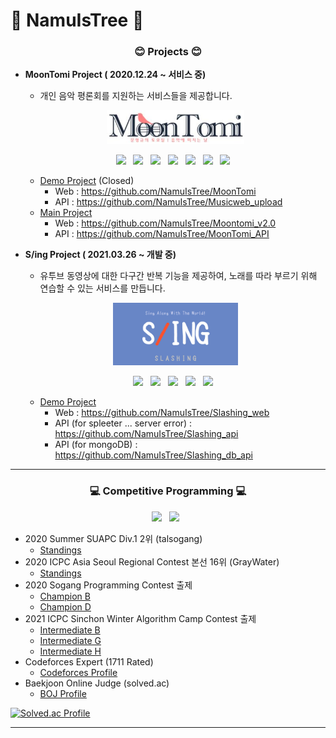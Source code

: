 # 🌳 NamuIsTree 🌳

<h3 align="center" style="border-bottom: none;"> 😊 Projects 😊 </h2>

  - **MoonTomi Project ( 2020.12.24 ~ 서비스 중)**
    * 개인 음악 평론회를 지원하는 서비스들을 제공합니다.
  
    <p align="center">
      <img align="center" src="./images/moontomi.jpg" width="220px" alt="moontomi_logo" /> <br/> <br/>
      <img src="https://img.shields.io/badge/React-61DAFB?style=flat-square&logo=React&logoColor=white"/></a> &nbsp
      <img src="https://img.shields.io/badge/CSS3-1572B6?style=flat-square&logo=CSS3&logoColor=white"/></a> &nbsp
      <img src="https://img.shields.io/badge/HTML5-E34F26?style=flat-square&logo=HTML5&logoColor=white"/></a> &nbsp
      <img src="https://img.shields.io/badge/Node.js-339933?style=flat-square&logo=node-dot-js&logoColor=white"/></a> &nbsp
      <img src="https://img.shields.io/badge/PM2-2B037A?style=flat-square&logo=PM2&logoColor=white"/></a> &nbsp
      <img src="https://img.shields.io/badge/MariaDB-003545?style=flat-square&logo=MariaDB&logoColor=white"/></a> &nbsp 
      <img src="https://img.shields.io/badge/Amazon lightsail-FF9900?style=flat-square"/></a> &nbsp
    </p>

    + [Demo Project](http://moontomi.duckdns.org) (Closed)
      + Web : https://github.com/NamuIsTree/MoonTomi
      + API : https://github.com/NamuIsTree/Musicweb_upload
    + [Main Project](http://moontomi.ga)
      + Web : https://github.com/NamuIsTree/Moontomi_v2.0
      + API : https://github.com/NamuIsTree/MoonTomi_API

  - **S/ing Project ( 2021.03.26 ~ 개발 중)**
    * 유투브 동영상에 대한 다구간 반복 기능을 제공하여, 노래를 따라 부르기 위해 연습할 수 있는 서비스를 만듭니다.
    
    <p align="center">
      <img align="center" src="./images/s_ing_2.jpg" width="200px" alt="s/ing_logo" /> <br/> <br/>
      <img src="https://img.shields.io/badge/React-61DAFB?style=flat-square&logo=React&logoColor=white"/></a> &nbsp
      <img src="https://img.shields.io/badge/Flask-000000?style=flat-square&logo=Flask&logoColor=white"/></a> &nbsp
      <img src="https://img.shields.io/badge/Node.js-339933?style=flat-square&logo=node-dot-js&logoColor=white"/></a> &nbsp
      <img src="https://img.shields.io/badge/MongoDB-47A248?style=flat-square&logo=MongoDB&logoColor=white"/></a> &nbsp
      <img src="https://img.shields.io/badge/Amazon AWS-232F3E?style=flat-square&logo=Amazon%20AWS&logoColor=white"/></a> &nbsp
    </p>

    + [Demo Project](http://slashing.duckdns.org)
      + Web : https://github.com/NamuIsTree/Slashing_web
      + API (for spleeter ... server error) : https://github.com/NamuIsTree/Slashing_api
      + API (for mongoDB)  : https://github.com/NamuIsTree/Slashing_db_api
---

<h3 align="center"> 💻 Competitive Programming 💻 </h2>
  
  <p align="center">
    <img src="https://img.shields.io/badge/C++-00599C?style=flat-square&logo=C%2B%2B&logoColor=white"/></a> &nbsp
    <img src="https://img.shields.io/badge/Java-007396?style=flat-square&logo=Java&logoColor=white"/></a> &nbsp
  </p>

  - 2020 Summer SUAPC Div.1 2위 (talsogang)
    + [Standings](https://icpc-sinchon.github.io/suapc)
  - 2020 ICPC Asia Seoul Regional Contest 본선 16위 (GrayWater)
    + [Standings](https://icpc.global/regionals/finder/Seoul-2020/standings)
  - 2020 Sogang Programming Contest 출제
    + [Champion B](https://www.acmicpc.net/problem/20292)
    + [Champion D](https://www.acmicpc.net/problem/20294)
  - 2021 ICPC Sinchon Winter Algorithm Camp Contest 출제 
    + [Intermediate B](https://www.acmicpc.net/problem/20928)
    + [Intermediate G](https://www.acmicpc.net/problem/20933)
    + [Intermediate H](https://www.acmicpc.net/problem/20934)
  - Codeforces Expert (1711 Rated)
    + [Codeforces Profile](https://codeforces.com/profile/NamuTree)
  - Baekjoon Online Judge (solved.ac)
    + [BOJ Profile](https://www.acmicpc.net/user/woonikim)

  [![Solved.ac Profile](http://mazassumnida.wtf/api/v2/generate_badge?boj=woonikim)](https://solved.ac/woonikim/) 

---
